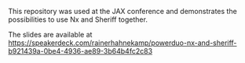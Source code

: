 This repository was used at the JAX conference and demonstrates the possibilities to use Nx and Sheriff together.

The slides are available at https://speakerdeck.com/rainerhahnekamp/powerduo-nx-and-sheriff-b921439a-0be4-4936-ae89-3b64b4fc2c83

